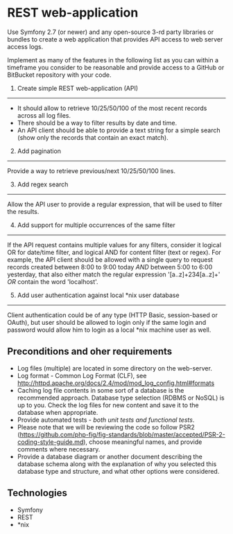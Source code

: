 REST web-application
====================

Use Symfony 2.7 (or newer) and any open-source 3-rd party libraries or bundles to create a web application that provides API access to web server access logs.

Implement as many of the features in the following list as you can within a timeframe you consider to be reasonable and provide access to a GitHub or BitBucket repository with your code.

1. Create simple REST web-application (API)
-------------------------------------------
* It should allow to retrieve 10/25/50/100 of the most recent records across all log files.
* There should be a way to filter results by date and time.
* An API client should be able to provide a text string for a simple search (show only the records that contain an exact match).

2. Add pagination
-----------------
Provide a way to retrieve previous/next 10/25/50/100 lines.

3. Add regex search
--------------------
Allow the API user to provide a regular expression, that will be used to filter the results.

4. Add support for multiple occurrences of the same filter
----------------------------------------------------------

If the API request contains multiple values for any filters, consider it logical OR for date/time filter, and logical AND for content filter (text or regex). For example, the API client should be allowed with a single query to request records created between 8:00 to 9:00 today *AND* between 5:00 to 6:00 yesterday, that also either match the regular expression '[a..z]+234[a..z]+' *OR* contain the word 'localhost'.

5. Add user authentication against local *nix user database
-----------------------------------------------------------
Client authentication could be of any type (HTTP Basic, session-based or OAuth), but user should be allowed to login only if the same login and password would allow him to login as a local *nix machine user as well.

Preconditions and oher requirements
-----------------------------------
* Log files (multiple) are located in some directory on the web-server.
* Log format - Common Log Format (CLF), see http://httpd.apache.org/docs/2.4/mod/mod_log_config.html#formats
* Caching log file contents in some sort of a database is the recommended approach. Database type selection (RDBMS or NoSQL) is up to you. Check the log files for new content and save it to the database when appropriate.
* Provide automated tests - *both unit tests and functional tests*.
* Please note that we will be reviewing the code so follow PSR2 (https://github.com/php-fig/fig-standards/blob/master/accepted/PSR-2-coding-style-guide.md), choose meaningful names, and provide comments where necessary.
* Provide a database diagram or another document describing the database schema along with the explanation of why you selected this database type and structure, and what other options were considered.

Technologies
------------
* Symfony
* REST
* *nix
